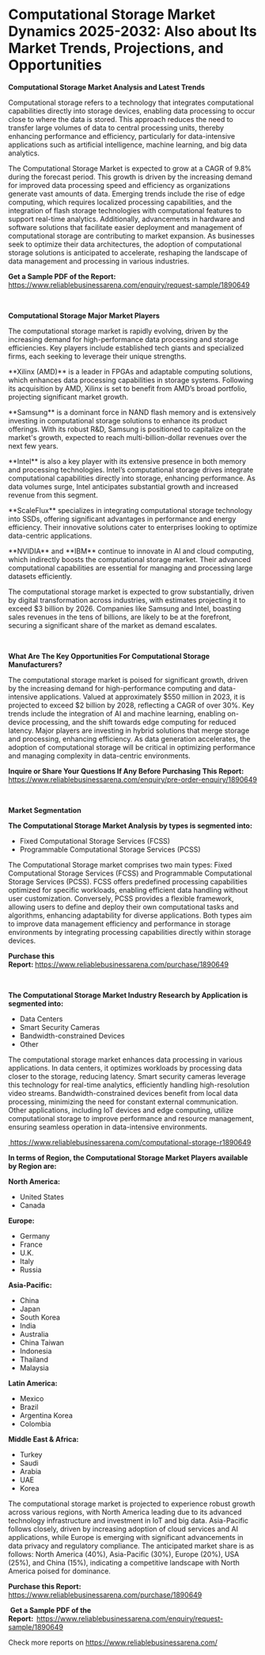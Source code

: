 <p><h1>Computational Storage Market Dynamics 2025-2032: Also about Its Market Trends, Projections, and Opportunities</h1></p><p><strong>Computational Storage Market Analysis and Latest Trends</strong></p>
<p><p>Computational storage refers to a technology that integrates computational capabilities directly into storage devices, enabling data processing to occur close to where the data is stored. This approach reduces the need to transfer large volumes of data to central processing units, thereby enhancing performance and efficiency, particularly for data-intensive applications such as artificial intelligence, machine learning, and big data analytics.</p><p>The Computational Storage Market is expected to grow at a CAGR of 9.8% during the forecast period. This growth is driven by the increasing demand for improved data processing speed and efficiency as organizations generate vast amounts of data. Emerging trends include the rise of edge computing, which requires localized processing capabilities, and the integration of flash storage technologies with computational features to support real-time analytics. Additionally, advancements in hardware and software solutions that facilitate easier deployment and management of computational storage are contributing to market expansion. As businesses seek to optimize their data architectures, the adoption of computational storage solutions is anticipated to accelerate, reshaping the landscape of data management and processing in various industries.</p></p>
<p><strong>Get a Sample PDF of the Report:&nbsp;</strong> <a href="https://www.reliablebusinessarena.com/enquiry/request-sample/1890649?utm_campaign=2343&utm_medium=2&utm_source=Github&utm_content=ia&utm_term=11022025&utm_id=computational-storage">https://www.reliablebusinessarena.com/enquiry/request-sample/1890649</a></p>
<p>&nbsp;</p>
<p><strong>Computational Storage Major Market Players</strong></p>
<p><p>The computational storage market is rapidly evolving, driven by the increasing demand for high-performance data processing and storage efficiencies. Key players include established tech giants and specialized firms, each seeking to leverage their unique strengths.</p><p>**Xilinx (AMD)** is a leader in FPGAs and adaptable computing solutions, which enhances data processing capabilities in storage systems. Following its acquisition by AMD, Xilinx is set to benefit from AMD’s broad portfolio, projecting significant market growth.</p><p>**Samsung** is a dominant force in NAND flash memory and is extensively investing in computational storage solutions to enhance its product offerings. With its robust R&D, Samsung is positioned to capitalize on the market's growth, expected to reach multi-billion-dollar revenues over the next few years.</p><p>**Intel** is also a key player with its extensive presence in both memory and processing technologies. Intel’s computational storage drives integrate computational capabilities directly into storage, enhancing performance. As data volumes surge, Intel anticipates substantial growth and increased revenue from this segment.</p><p>**ScaleFlux** specializes in integrating computational storage technology into SSDs, offering significant advantages in performance and energy efficiency. Their innovative solutions cater to enterprises looking to optimize data-centric applications.</p><p>**NVIDIA** and **IBM** continue to innovate in AI and cloud computing, which indirectly boosts the computational storage market. Their advanced computational capabilities are essential for managing and processing large datasets efficiently.</p><p>The computational storage market is expected to grow substantially, driven by digital transformation across industries, with estimates projecting it to exceed $3 billion by 2026. Companies like Samsung and Intel, boasting sales revenues in the tens of billions, are likely to be at the forefront, securing a significant share of the market as demand escalates.</p></p>
<p>&nbsp;</p>
<p><strong>What Are The Key Opportunities For Computational Storage Manufacturers?</strong></p>
<p><p>The computational storage market is poised for significant growth, driven by the increasing demand for high-performance computing and data-intensive applications. Valued at approximately $550 million in 2023, it is projected to exceed $2 billion by 2028, reflecting a CAGR of over 30%. Key trends include the integration of AI and machine learning, enabling on-device processing, and the shift towards edge computing for reduced latency. Major players are investing in hybrid solutions that merge storage and processing, enhancing efficiency. As data generation accelerates, the adoption of computational storage will be critical in optimizing performance and managing complexity in data-centric environments.</p></p>
<p><strong>Inquire or Share Your Questions If Any Before Purchasing This Report:</strong> <a href="https://www.reliablebusinessarena.com/enquiry/pre-order-enquiry/1890649?utm_campaign=2343&utm_medium=2&utm_source=Github&utm_content=ia&utm_term=11022025&utm_id=computational-storage">https://www.reliablebusinessarena.com/enquiry/pre-order-enquiry/1890649</a></p>
<p>&nbsp;</p>
<p><strong>Market Segmentation</strong></p>
<p><strong>The Computational Storage Market Analysis by types is segmented into:</strong></p>
<p><ul><li>Fixed Computational Storage Services (FCSS)</li><li>Programmable Computational Storage Services (PCSS)</li></ul></p>
<p><p>The Computational Storage market comprises two main types: Fixed Computational Storage Services (FCSS) and Programmable Computational Storage Services (PCSS). FCSS offers predefined processing capabilities optimized for specific workloads, enabling efficient data handling without user customization. Conversely, PCSS provides a flexible framework, allowing users to define and deploy their own computational tasks and algorithms, enhancing adaptability for diverse applications. Both types aim to improve data management efficiency and performance in storage environments by integrating processing capabilities directly within storage devices.</p></p>
<p><strong>Purchase this Report:&nbsp;</strong><a href="https://www.reliablebusinessarena.com/purchase/1890649?utm_campaign=2343&utm_medium=2&utm_source=Github&utm_content=ia&utm_term=11022025&utm_id=computational-storage">https://www.reliablebusinessarena.com/purchase/1890649</a></p>
<p>&nbsp;</p>
<p><strong>The Computational Storage Market Industry Research by Application is segmented into:</strong></p>
<p><ul><li>Data Centers</li><li>Smart Security Cameras</li><li>Bandwidth-constrained Devices</li><li>Other</li></ul></p>
<p><p>The computational storage market enhances data processing in various applications. In data centers, it optimizes workloads by processing data closer to the storage, reducing latency. Smart security cameras leverage this technology for real-time analytics, efficiently handling high-resolution video streams. Bandwidth-constrained devices benefit from local data processing, minimizing the need for constant external communication. Other applications, including IoT devices and edge computing, utilize computational storage to improve performance and resource management, ensuring seamless operation in data-intensive environments.</p></p>
<p><a href="https://www.reliablebusinessarena.com/computational-storage-r1890649?utm_campaign=2343&utm_medium=2&utm_source=Github&utm_content=ia&utm_term=11022025&utm_id=computational-storage">&nbsp;https://www.reliablebusinessarena.com/computational-storage-r1890649</a></p>
<p><strong>In terms of Region, the Computational Storage Market Players available by Region are:</strong></p>
<p>
    <p> <strong> North America: </strong>
        <ul>
            <li>United States</li>
            <li>Canada</li>
        </ul>
        </p> 
    <p> <strong> Europe: </strong>
        <ul>
            <li>Germany</li>
            <li>France</li>
            <li>U.K.</li>
            <li>Italy</li>
            <li>Russia</li>
        </ul>
        </p> 
    <p> <strong> Asia-Pacific: </strong>
        <ul>
            <li>China</li>
            <li>Japan</li>
            <li>South Korea</li>
            <li>India</li>
            <li>Australia</li>
            <li>China Taiwan</li>
            <li>Indonesia</li>
            <li>Thailand</li>
            <li>Malaysia</li>
        </ul>
        </p> 
    <p> <strong> Latin America: </strong>
        <ul>
            <li>Mexico</li>
            <li>Brazil</li>
            <li>Argentina Korea</li>
            <li>Colombia</li>
        </ul>
        </p> 
    <p> <strong> Middle East & Africa: </strong>
        <ul>
            <li>Turkey</li>
            <li>Saudi</li>
            <li>Arabia</li>
            <li>UAE</li>
            <li>Korea</li>
        </ul>
    </p>
    </p>
<p><p>The computational storage market is projected to experience robust growth across various regions, with North America leading due to its advanced technology infrastructure and investment in IoT and big data. Asia-Pacific follows closely, driven by increasing adoption of cloud services and AI applications, while Europe is emerging with significant advancements in data privacy and regulatory compliance. The anticipated market share is as follows: North America (40%), Asia-Pacific (30%), Europe (20%), USA (25%), and China (15%), indicating a competitive landscape with North America poised for dominance.</p></p>
<p><strong>Purchase this Report: </strong><a href="https://www.reliablebusinessarena.com/purchase/1890649?utm_campaign=2343&utm_medium=2&utm_source=Github&utm_content=ia&utm_term=11022025&utm_id=computational-storage">https://www.reliablebusinessarena.com/purchase/1890649</a></p>
<p>&nbsp;<strong>Get a Sample PDF of the Report:&nbsp;&nbsp;</strong><a href="https://www.reliablebusinessarena.com/enquiry/request-sample/1890649?utm_campaign=2343&utm_medium=2&utm_source=Github&utm_content=ia&utm_term=11022025&utm_id=computational-storage">https://www.reliablebusinessarena.com/enquiry/request-sample/1890649</a></p>
<p><strong></strong></p>
<p>Check more reports on <a href="https://www.reliablebusinessarena.com/?utm_campaign=2343&utm_medium=2&utm_source=Github&utm_content=ia&utm_term=11022025&utm_id=computational-storage">https://www.reliablebusinessarena.com/</a></p>